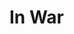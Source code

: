 <html>
  
  
  <head>
      <title>Russia vs Ukraine</title>
  </head>
  
  
  <body>
    <h1>In War</h1>

